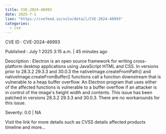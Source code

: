 ```yaml
---
title: CVE-2024-46993
date: 2025-7-1
lien: "https://cvefeed.io/vuln/detail/CVE-2024-46993"
categories:
  - cve
---
```


CVE ID : CVE-2024-46993

Published :  July 1
2025
3:15 a.m. | 45 minutes ago

Description : Electron is an open source framework for writing cross-platform desktop applications using JavaScript
HTML and CSS. In versions prior to 28.3.2
29.3.3
and 30.0.3
the nativeImage.createFromPath() and nativeImage.createFromBuffer() functions call a function downstream that is vulnerable to a heap buffer overflow. An Electron program that uses either of the affected functions is vulnerable to a buffer overflow if an attacker is in control of the image's height
width
and contents. This issue has been patched in versions  28.3.2
29.3.3
and 30.0.3. There are no workarounds for this issue.

Severity: 0.0 | NA

Visit the link for more details
such as CVSS details
affected products
timeline
and more...
